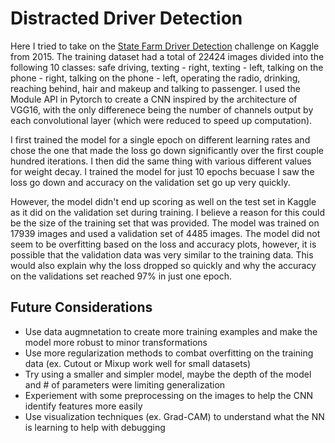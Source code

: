 # Distracted Driver Detection
Here I tried to take on the [State Farm Driver Detection](https://www.kaggle.com/c/state-farm-distracted-driver-detection/overview) challenge on Kaggle from 2015. The training dataset had a total of 22424 images divided into the following 10 classes: safe driving, texting - right, texting - left, talking on the phone - right, talking on the phone - left, operating the radio, drinking, reaching behind, hair and makeup and talking to passenger. I used the Module API in Pytorch to create a CNN inspired by the architecture of VGG16, with the only differenece being the number of channels output by each convolutional layer (which were reduced to speed up computation).

I first trained the model for a single epoch on different learning rates and chose the one that made the loss go down significantly over the first couple hundred iterations. I then did the same thing with various different values for weight decay. I trained the model for just 10 epochs becuase I saw the loss go down and accuracy on the validation set go up very quickly. 

However, the model didn't end up scoring as well on the test set in Kaggle as it did on the validation set during training. I believe a reason for this could be the size of the training set that was provided. The model was trained on 17939 images and used a validation set of 4485 images. The model did not seem to be overfitting based on the loss and accuracy plots, however, it is possible that the validation data was very similar to the training data. This would also explain why the loss dropped so quickly and why the accuracy on the validations set reached 97% in just one epoch. 

## Future Considerations
- Use data augmnetation to create more training examples and make the model more robust to minor transformations
- Use more regularization methods to combat overfitting on the training data (ex. Cutout or Mixup work well for small datasets)
- Try using a smaller and simpler model, maybe the depth of the model and # of parameters were limiting generalization
- Experiement with some preprocessing on the images to help the CNN identify features more easily
- Use visualization techniques (ex. Grad-CAM) to understand what the NN is learning to help with debugging
